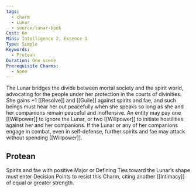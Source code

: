 ```yaml
---
tags:
  - charm
  - Lunar
  - source/lunar-book
Cost: 6m
Mins: Intelligence 2, Essence 1
Type: Simple
Keywords:
  - Protean
Duration: One scene
Prerequisite Charms:
  - None
---
```

The Lunar bridges the divide between mortal society and the spirit world, advocating for the people under her protection in the courts of divinities. She gains +1 [[Resolve]] and [[Guile]] against spirits and fae, and such beings must hear her out peacefully when she speaks so long as she and her companions remain peaceful and inoffensive. An entity may pay one [[Willpower]] to ignore the Lunar, or two [[Willpower]] to initiate hostilities against her and her companions. If the Lunar or any of her companions engage in combat, even in self-defense, further spirits and fae may attack without spending [[Willpower]]. 
## Protean 

Spirits and fae with positive Major or Defining Ties toward the Lunar’s shape must enter Decision Points to resist this Charm, citing another [[Intimacy]] of equal or greater strength.